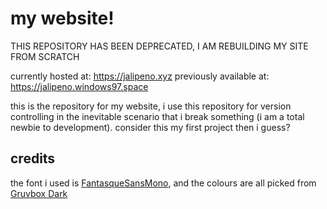 # my website!
THIS REPOSITORY HAS BEEN DEPRECATED, I AM REBUILDING MY SITE FROM SCRATCH

currently hosted at: https://jalipeno.xyz
previously available at: https://jalipeno.windows97.space

this is the repository for my website, i use this repository for version controlling in the inevitable scenario that i break something (i am a total newbie to development). consider this my first project then i guess?

## credits
the font i used is [FantasqueSansMono](https://github.com/belluzj/fantasque-sans), and the colours are all picked from [Gruvbox Dark](https://github.com/morhetz/gruvbox)
